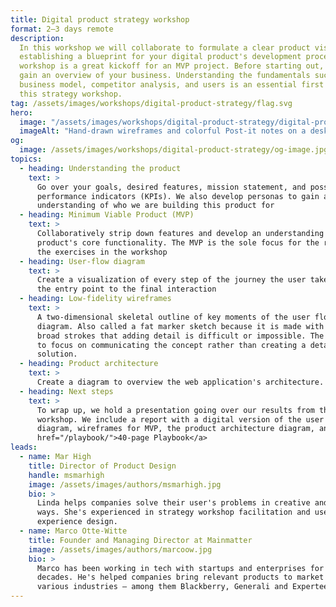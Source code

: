 ```yaml
---
title: Digital product strategy workshop
format: 2–3 days remote
description:
  In this workshop we will collaborate to formulate a clear product vision,
  establishing a blueprint for your digital product's development process. This
  workshop is a great kickoff for an MVP project. Before starting out, we will
  gain an overview of your business. Understanding the fundamentals such as your
  business model, competitor analysis, and users is an essential first step for
  this strategy workshop.
tag: /assets/images/workshops/digital-product-strategy/flag.svg
hero:
  image: "/assets/images/workshops/digital-product-strategy/digital-product-strategy-workshop-hero.jpg"
  imageAlt: "Hand-drawn wireframes and colorful Post-it notes on a desk"
og:
  image: /assets/images/workshops/digital-product-strategy/og-image.jpg
topics:
  - heading: Understanding the product
    text: >
      Go over your goals, desired features, mission statement, and possible key
      performance indicators (KPIs). We also develop personas to gain a better
      understanding of who we are building this product for
  - heading: Minimum Viable Product (MVP)
    text: >
      Collaboratively strip down features and develop an understanding of the
      product's core functionality. The MVP is the sole focus for the rest of
      the exercises in the workshop
  - heading: User-flow diagram
    text: >
      Create a visualization of every step of the journey the user takes from
      the entry point to the final interaction
  - heading: Low-fidelity wireframes
    text: >
      A two-dimensional skeletal outline of key moments of the user flow
      diagram. Also called a fat marker sketch because it is made with such
      broad strokes that adding detail is difficult or impossible. The goal is
      to focus on communicating the concept rather than creating a detailed
      solution.
  - heading: Product architecture
    text: >
      Create a diagram to overview the web application's architecture.
  - heading: Next steps
    text: >
      To wrap up, we hold a presentation going over our results from the
      workshop. We include a report with a digital version of the user flow
      diagram, wireframes for MVP, the product architecture diagram, and our <a
      href="/playbook/">40-page Playbook</a>
leads:
  - name: Mar High
    title: Director of Product Design
    handle: msmarhigh
    image: /assets/images/authors/msmarhigh.jpg
    bio: >
      Linda helps companies solve their user's problems in creative and scalable
      ways. She's experienced in strategy workshop facilitation and user
      experience design.
  - name: Marco Otte-Witte
    title: Founder and Managing Director at Mainmatter
    image: /assets/images/authors/marcoow.jpg
    bio: >
      Marco has been working in tech with startups and enterprises for 2
      decades. He's helped companies bring relevant products to market in
      various industries – among them Blackberry, Generali and Experteer.
---
```


<!--break-->
